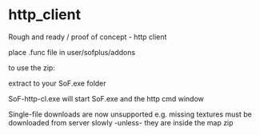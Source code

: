 # http_client

Rough and ready / proof of concept - http client

place .func file in user/sofplus/addons 


to use the zip:

extract to your SoF.exe folder

SoF-http-cl.exe will start SoF.exe and the http cmd window 

Single-file downloads are now unsupported e.g. missing textures must be downloaded from server slowly -unless- they are inside the map zip 
